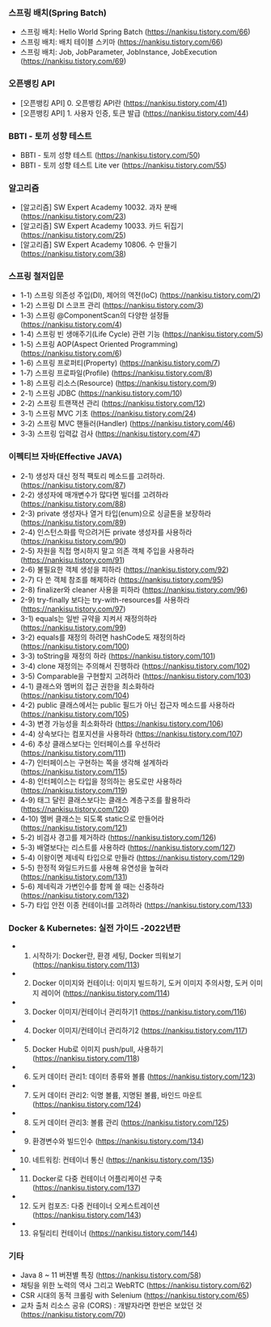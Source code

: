 ### 스프링 배치(Spring Batch)
- 스프링 배치: Hello World Spring Batch (https://nankisu.tistory.com/66)
- 스프링 배치: 배치 테이블 스키마 (https://nankisu.tistory.com/66)
- 스프링 배치: Job, JobParameter, JobInstance, JobExecution (https://nankisu.tistory.com/69)

### 오픈뱅킹 API
 - [오픈뱅킹 API] 0. 오픈뱅킹 API란 (https://nankisu.tistory.com/41)
 - [오픈뱅킹 API] 1. 사용자 인증, 토큰 발급 (https://nankisu.tistory.com/44)

### BBTI - 토끼 성향 테스트
 - BBTI - 토끼 성향 테스트 (https://nankisu.tistory.com/50)
 - BBTI - 토끼 성향 테스트 Lite ver (https://nankisu.tistory.com/55)

### 알고리즘
 - [알고리즘] SW Expert Academy 10032. 과자 분배 (https://nankisu.tistory.com/23)
 - [알고리즘] SW Expert Academy 10033. 카드 뒤집기 (https://nankisu.tistory.com/25)
 - [알고리즘] SW Expert Academy 10806. 수 만들기 (https://nankisu.tistory.com/38)
 
### 스프링 철저입문
 - 1-1) 스프링 의존성 주입(DI), 제어의 역전(IoC) (https://nankisu.tistory.com/2)
 - 1-2) 스프링 DI 스코프 관리 (https://nankisu.tistory.com/3)
 - 1-3) 스프링 @ComponentScan의 다양한 설정들 (https://nankisu.tistory.com/4)
 - 1-4) 스프링 빈 생애주기(Life Cycle) 관련 기능 (https://nankisu.tistory.com/5)
 - 1-5) 스프링 AOP(Aspect Oriented Programming) (https://nankisu.tistory.com/6)
 - 1-6) 스프링 프로퍼티(Property) (https://nankisu.tistory.com/7)
 - 1-7) 스프링 프로파일(Profile) (https://nankisu.tistory.com/8)
 - 1-8) 스프링 리소스(Resource) (https://nankisu.tistory.com/9)
 - 2-1) 스프링 JDBC (https://nankisu.tistory.com/10)
 - 2-2) 스프링 트랜잭션 관리 (https://nankisu.tistory.com/12)
 - 3-1) 스프링 MVC 기초 (https://nankisu.tistory.com/24)
 - 3-2) 스프링 MVC 핸들러(Handler) (https://nankisu.tistory.com/46)
 - 3-3) 스프링 입력값 검사 (https://nankisu.tistory.com/47)

### 이펙티브 자바(Effective JAVA)
 - 2-1) 생성자 대신 정적 팩토리 메소드를 고려하라. (https://nankisu.tistory.com/87)
 - 2-2) 생성자에 매개변수가 많다면 빌더를 고려하라 (https://nankisu.tistory.com/88)
 - 2-3) private 생성자나 열거 타입(enum)으로 싱글톤을 보장하라 (https://nankisu.tistory.com/89)
 - 2-4) 인스턴스화를 막으려거든 private 생성자를 사용하라 (https://nankisu.tistory.com/90)
 - 2-5) 자원을 직접 명시하지 말고 의존 객체 주입을 사용하라 (https://nankisu.tistory.com/91)
 - 2-6) 불필요한 객체 생성을 피하라 (https://nankisu.tistory.com/92)
 - 2-7) 다 쓴 객체 참조를 해제하라 (https://nankisu.tistory.com/95)
 - 2-8) finalizer와 cleaner 사용을 피하라 (https://nankisu.tistory.com/96)
 - 2-9) try-finally 보다는 try-with-resources를 사용하라 (https://nankisu.tistory.com/97)
 - 3-1) equals는 일반 규약을 지켜서 재정의하라 (https://nankisu.tistory.com/99)
 - 3-2) equals를 재정의 하려면 hashCode도 재정의하라 (https://nankisu.tistory.com/100)
 - 3-3) toString을 재정의 하라 (https://nankisu.tistory.com/101)
 - 3-4) clone 재정의는 주의해서 진행하라 (https://nankisu.tistory.com/102)
 - 3-5) Comparable을 구현할지 고려하라 (https://nankisu.tistory.com/103)
 - 4-1) 클래스와 멤버의 접근 권한을 최소화하라 (https://nankisu.tistory.com/104)
 - 4-2) public 클래스에서는 public 필드가 아닌 접근자 메소드를 사용하라 (https://nankisu.tistory.com/105)
 - 4-3) 변경 가능성을 최소화하라 (https://nankisu.tistory.com/106)
 - 4-4) 상속보다는 컴포지션을 사용하라 (https://nankisu.tistory.com/107)
 - 4-6) 추상 클래스보다는 인터페이스를 우선하라 (https://nankisu.tistory.com/111)
 - 4-7) 인터페이스는 구현하는 쪽을 생각해 설계하라 (https://nankisu.tistory.com/115)
 - 4-8) 인터페이스는 타입을 정의하는 용도로만 사용하라 (https://nankisu.tistory.com/119)
 - 4-9) 태그 달린 클래스보다는 클래스 계층구조를 활용하라 (https://nankisu.tistory.com/120)
 - 4-10) 멤버 클래스는 되도록 static으로 만들어라 (https://nankisu.tistory.com/121)
 - 5-2) 비검사 경고를 제거하라 (https://nankisu.tistory.com/126)
 - 5-3) 배열보다는 리스트를 사용하라 (https://nankisu.tistory.com/127)
 - 5-4) 이왕이면 제네릭 타입으로 만들라 (https://nankisu.tistory.com/129)
 - 5-5) 한정적 와일드카드를 사용해 유연성을 높혀라 (https://nankisu.tistory.com/131)
 - 5-6) 제네릭과 가변인수를 함께 쓸 때는 신중하라 (https://nankisu.tistory.com/132)
 - 5-7) 타입 안전 이종 컨테이너를 고려하라 (https://nankisu.tistory.com/133)

### Docker & Kubernetes: 실전 가이드 -2022년판
 - 1. 시작하기: Docker란, 환경 세팅, Docker 띄워보기 (https://nankisu.tistory.com/113)
 - 2. Docker 이미지와 컨테이너: 이미지 빌드하기, 도커 이미지 주의사항, 도커 이미지 레이어 (https://nankisu.tistory.com/114)
 - 3. Docker 이미지/컨테이너 관리하기1 (https://nankisu.tistory.com/116)
 - 4. Docker 이미지/컨테이너 관리하기2 (https://nankisu.tistory.com/117)
 - 5. Docker Hub로 이미지 push/pull, 사용하기 (https://nankisu.tistory.com/118)
 - 6. 도커 데이터 관리1: 데이터 종류와 볼륨 (https://nankisu.tistory.com/123)
 - 7. 도커 데이터 관리2: 익명 볼륨, 지명된 볼륨, 바인드 마운트 (https://nankisu.tistory.com/124)
 - 8. 도커 데이터 관리3: 볼륨 관리 (https://nankisu.tistory.com/125)
 - 9. 환경변수와 빌드인수 (https://nankisu.tistory.com/134)
 - 10. 네트워킹: 컨테이너 통신 (https://nankisu.tistory.com/135)
 - 11. Docker로 다중 컨테이너 어플리케이션 구축 (https://nankisu.tistory.com/137)
 - 12. 도커 컴포즈: 다중 컨테이너 오케스트레이션 (https://nankisu.tistory.com/143)
 - 13. 유틸리티 컨테이너 (https://nankisu.tistory.com/144)

### 기타
 - Java 8 ~ 11 버젼별 특징 (https://nankisu.tistory.com/58)
 - 채팅을 위한 노력의 역사 그리고 WebRTC (https://nankisu.tistory.com/62)
 - CSR 시대의 동적 크롤링 with Selenium (https://nankisu.tistory.com/65)
 - 교차 출처 리소스 공유 (CORS) : 개발자라면 한번은 보았던 것 (https://nankisu.tistory.com/70)
